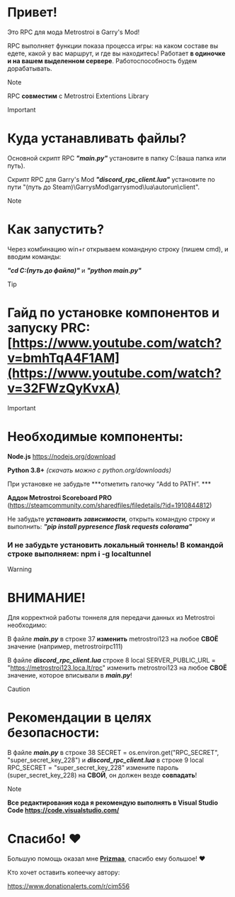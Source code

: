 # Привет!
Это RPC для мода Metrostroi в Garry's Mod! 

RPC выполняет функции показа процесса игры: на каком составе вы едете, какой у вас маршрут, и где вы находитесь!
Работает **в одиночке и на вашем выделенном сервере**. Работоспособность будем дорабатывать.
> [!NOTE]
>RPC **совместим** с Metrostroi Extentions Library

> [!IMPORTANT] 
># Куда устанавливать файлы?
>Основной скрипт RPC ***"main.py"*** установите в папку C:\(ваша папка или путь). 
>
>Скрипт RPC для Garry's Mod ***"discord_rpc_client.lua"*** установите по пути "(путь до Steam)\GarrysMod\garrysmod\lua\autorun\client\".

> [!NOTE]
># Как запустить?
>Через комбинацию win+r открываем командную строку (пишем cmd), и вводим команды: 
>
>***"cd C:\(путь до файла)"*** и ***"python main.py"***

> [!TIP]
># Гайд по установке компонентов и запуску PRC: [https://www.youtube.com/watch?v=bmhTqA4F1AM](https://www.youtube.com/watch?v=32FWzQyKvxA)

> [!IMPORTANT]
> # Необходимые компоненты:
> **Node.js** https://nodejs.org/download
>
> **Python 3.8+** *(скачать можно с python.org/downloads)*
>
> При установке не забудьте ***отметить галочку “Add to PATH”. ***
>
> **Аддон Metrostroi Scoreboard PRO** (https://steamcommunity.com/sharedfiles/filedetails/?id=1910844812)
> 
>Не забудьте ***установить зависимости,*** открыть командую строку и выполнить: ***"pip install pypresence flask requests colorama"***
>### И не забудьте установить локальный тоннель! В командой строке выполняем: **npm i -g localtunnel**

>[!WARNING]
># ВНИМАНИЕ!
>Для корректной работы тоннеля для передачи данных из Metrostroi необходимо:
>
>В файле ***main.py*** в строке 37 **изменить** metrostroi123 на любое **СВОЁ** значение (например, metrostroirpc111)
>
>В файле ***discord_rpc_client.lua***  строке 8 local SERVER_PUBLIC_URL = "https://metrostroi123.loca.lt/rpc" изменить metrostroi123 на любое **СВОЁ** значение, которое вписывали в ***main.py***!

> [!CAUTION]
># Рекомендации в целях безопасности:
>В файле ***main.py*** в строке 38 SECRET = os.environ.get("RPC_SECRET", "super_secret_key_228") и ***discord_rpc_client.lua*** в строке 9 local RPC_SECRET = "super_secret_key_228" измените пароль (super_secret_key_228) на **СВОЙ**, он должен везде **совпадать**!

> [!NOTE]
>**Все редактирования кода я рекомендую выполнять в Visual Studio Code https://code.visualstudio.com/**

# Спасибо! ❤

Большую помощь оказал мне  **[Prizmaa](https://github.com/prizmaa)**, спасибо ему большое! ❤

Кто хочет оставить копеечку автору:

https://www.donationalerts.com/r/cim556
